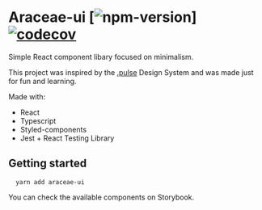 # Araceae-ui [![npm-version](https://img.shields.io/github/v/release/Aaronsantos/Araceae-ui?label=npmstyle=flat-square)] [![codecov](https://codecov.io/gh/Aaronsantos/Araceae-ui/branch/master/graph/badge.svg)](https://codecov.io/gh/Aaronsantos/Araceae-ui)



Simple React component libary focused on minimalism.

This project was inspired by the [.pulse](https://pulse.heartbeat.ua/) Design System and was made just for fun and learning.

Made with:
  - React
  - Typescript
  - Styled-components
  - Jest + React Testing Library

## Getting started

```
  yarn add araceae-ui
```
You can check the available components on Storybook.
